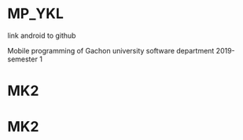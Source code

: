 # MP_YKL
link android to github

Mobile programming of Gachon university software department
2019-semester 1
# MK2
# MK2
